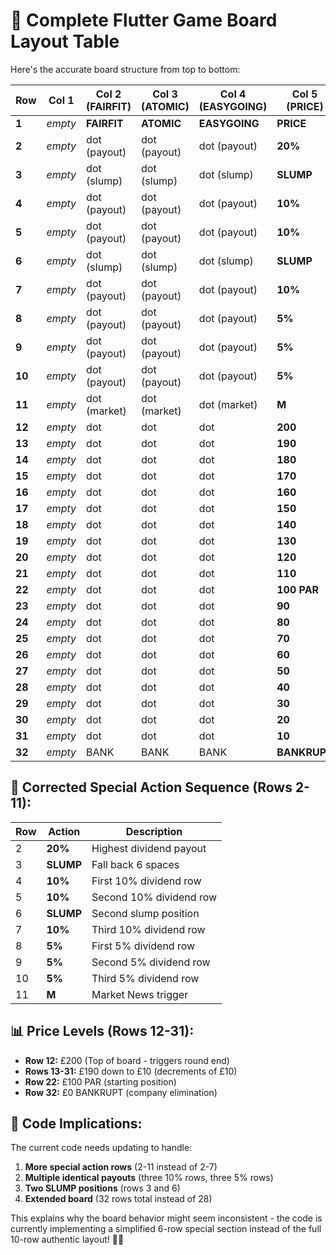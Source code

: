 # 🎲 **Complete Flutter Game Board Layout Table**

Here's the accurate board structure from top to bottom:

| Row | Col 1 | Col 2 (FAIRFIT) | Col 3 (ATOMIC) | Col 4 (EASYGOING) | Col 5 (PRICE) | Col 6 (DIGGERS) | Col 7 (BLUEBOTTLE) | Col 8 (CAPTIVATING) | Col 9 |
|-----|-------|-----------------|----------------|-------------------|---------------|-----------------|-------------------|---------------------|-------|
| **1** | *empty* | **FAIRFIT** | **ATOMIC** | **EASYGOING** | **PRICE** | **DIGGERS** | **BLUEBOTTLE** | **CAPTIVATING** | *empty* |
| **2** | *empty* | dot (payout) | dot (payout) | dot (payout) | **20%** | dot (payout) | dot (payout) | dot (payout) | *empty* |
| **3** | *empty* | dot (slump) | dot (slump) | dot (slump) | **SLUMP** | dot (slump) | dot (slump) | dot (slump) | *empty* |
| **4** | *empty* | dot (payout) | dot (payout) | dot (payout) | **10%** | dot (payout) | dot (payout) | dot (payout) | *empty* |
| **5** | *empty* | dot (payout) | dot (payout) | dot (payout) | **10%** | dot (payout) | dot (payout) | dot (payout) | *empty* |
| **6** | *empty* | dot (slump) | dot (slump) | dot (slump) | **SLUMP** | dot (slump) | dot (slump) | dot (slump) | *empty* |
| **7** | *empty* | dot (payout) | dot (payout) | dot (payout) | **10%** | dot (payout) | dot (payout) | dot (payout) | *empty* |
| **8** | *empty* | dot (payout) | dot (payout) | dot (payout) | **5%** | dot (payout) | dot (payout) | dot (payout) | *empty* |
| **9** | *empty* | dot (payout) | dot (payout) | dot (payout) | **5%** | dot (payout) | dot (payout) | dot (payout) | *empty* |
| **10** | *empty* | dot (payout) | dot (payout) | dot (payout) | **5%** | dot (payout) | dot (payout) | dot (payout) | *empty* |
| **11** | *empty* | dot (market) | dot (market) | dot (market) | **M** | dot (market) | dot (market) | dot (market) | *empty* |
| **12** | *empty* | dot | dot | dot | **200** | dot | dot | dot | *empty* |
| **13** | *empty* | dot | dot | dot | **190** | dot | dot | dot | *empty* |
| **14** | *empty* | dot | dot | dot | **180** | dot | dot | dot | *empty* |
| **15** | *empty* | dot | dot | dot | **170** | dot | dot | dot | *empty* |
| **16** | *empty* | dot | dot | dot | **160** | dot | dot | dot | *empty* |
| **17** | *empty* | dot | dot | dot | **150** | dot | dot | dot | *empty* |
| **18** | *empty* | dot | dot | dot | **140** | dot | dot | dot | *empty* |
| **19** | *empty* | dot | dot | dot | **130** | dot | dot | dot | *empty* |
| **20** | *empty* | dot | dot | dot | **120** | dot | dot | dot | *empty* |
| **21** | *empty* | dot | dot | dot | **110** | dot | dot | dot | *empty* |
| **22** | *empty* | dot | dot | dot | **100 PAR** | dot | dot | dot | *empty* |
| **23** | *empty* | dot | dot | dot | **90** | dot | dot | dot | *empty* |
| **24** | *empty* | dot | dot | dot | **80** | dot | dot | dot | *empty* |
| **25** | *empty* | dot | dot | dot | **70** | dot | dot | dot | *empty* |
| **26** | *empty* | dot | dot | dot | **60** | dot | dot | dot | *empty* |
| **27** | *empty* | dot | dot | dot | **50** | dot | dot | dot | *empty* |
| **28** | *empty* | dot | dot | dot | **40** | dot | dot | dot | *empty* |
| **29** | *empty* | dot | dot | dot | **30** | dot | dot | dot | *empty* |
| **30** | *empty* | dot | dot | dot | **20** | dot | dot | dot | *empty* |
| **31** | *empty* | dot | dot | dot | **10** | dot | dot | dot | *empty* |
| **32** | *empty* | BANK | BANK | BANK | **BANKRUPT** | BANK | BANK | BANK | *empty* |

## 🎯 **Corrected Special Action Sequence (Rows 2-11):**

| Row | Action | Description |
|-----|--------|-------------|
| 2 | **20%** | Highest dividend payout |
| 3 | **SLUMP** | Fall back 6 spaces |
| 4 | **10%** | First 10% dividend row |
| 5 | **10%** | Second 10% dividend row |
| 6 | **SLUMP** | Second slump position |
| 7 | **10%** | Third 10% dividend row |
| 8 | **5%** | First 5% dividend row |
| 9 | **5%** | Second 5% dividend row |
| 10 | **5%** | Third 5% dividend row |
| 11 | **M** | Market News trigger |

## 📊 **Price Levels (Rows 12-31):**

- **Row 12:** £200 (Top of board - triggers round end)
- **Rows 13-31:** £190 down to £10 (decrements of £10)
- **Row 22:** £100 PAR (starting position)
- **Row 32:** £0 BANKRUPT (company elimination)

## 🔧 **Code Implications:**

The current code needs updating to handle:
1. **More special action rows** (2-11 instead of 2-7)
2. **Multiple identical payouts** (three 10% rows, three 5% rows)
3. **Two SLUMP positions** (rows 3 and 6)
4. **Extended board** (32 rows total instead of 28)

This explains why the board behavior might seem inconsistent - the code is currently implementing a simplified 6-row special section instead of the full 10-row authentic layout! 🎲✨
